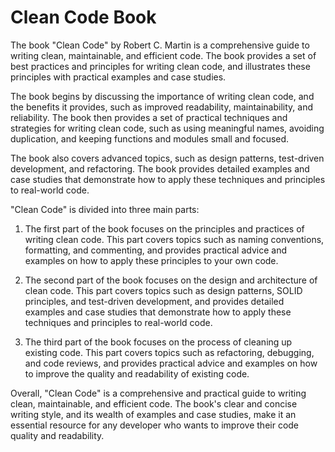 # Clean Code Book

The book "Clean Code" by Robert C. Martin is a comprehensive guide to writing clean, maintainable, and efficient code. The book provides a set of best practices and principles for writing clean code, and illustrates these principles with practical examples and case studies.

The book begins by discussing the importance of writing clean code, and the benefits it provides, such as improved readability, maintainability, and reliability. The book then provides a set of practical techniques and strategies for writing clean code, such as using meaningful names, avoiding duplication, and keeping functions and modules small and focused.

The book also covers advanced topics, such as design patterns, test-driven development, and refactoring. The book provides detailed examples and case studies that demonstrate how to apply these techniques and principles to real-world code.

"Clean Code" is divided into three main parts:

1.  The first part of the book focuses on the principles and practices of writing clean code. This part covers topics such as naming conventions, formatting, and commenting, and provides practical advice and examples on how to apply these principles to your own code.
    
2.  The second part of the book focuses on the design and architecture of clean code. This part covers topics such as design patterns, SOLID principles, and test-driven development, and provides detailed examples and case studies that demonstrate how to apply these techniques and principles to real-world code.
    
3.  The third part of the book focuses on the process of cleaning up existing code. This part covers topics such as refactoring, debugging, and code reviews, and provides practical advice and examples on how to improve the quality and readability of existing code.
    

Overall, "Clean Code" is a comprehensive and practical guide to writing clean, maintainable, and efficient code. The book's clear and concise writing style, and its wealth of examples and case studies, make it an essential resource for any developer who wants to improve their code quality and readability.